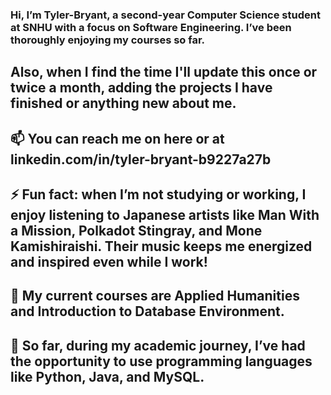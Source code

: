 ### Hi, I’m Tyler-Bryant, a second-year Computer Science student at SNHU with a focus on Software Engineering. I’ve been thoroughly enjoying my courses so far.


## Also, when I find the time I'll update this once or twice a month, adding the projects I have finished or anything new about me.
## 📫 You can reach me on here or at linkedin.com/in/tyler-bryant-b9227a27b
## ⚡ Fun fact: when I’m not studying or working, I enjoy listening to Japanese artists like Man With a Mission, Polkadot Stingray, and Mone Kamishiraishi. Their music keeps me energized and inspired even while I work!
## 🔭 My current courses are Applied Humanities and Introduction to Database Environment.
## 🌱 So far, during my academic journey, I’ve had the opportunity to use programming languages like Python, Java, and MySQL.


<!--
**AManiacalJester/AManiacalJester** is a ✨ _special_ ✨ repository because its `README.md` (this file) appears on your GitHub profile.

Here are some ideas to get you started:

- 🌱 I’m currently learning ...
- 👯 I’m looking to collaborate on ...
- 🤔 I’m looking for help with ...
- 💬 Ask me about ...
-->
